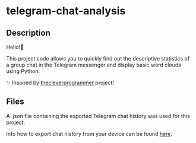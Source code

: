 # telegram-chat-analysis

## Description

Hello!👋

This project code allows you to quickly find out the descriptive statistics of a group chat in the Telegram messenger and display basic word clouds using Python. 

✨ Inspired by [thecleverprogrammer](https://thecleverprogrammer.com/2020/08/06/whatsapp-group-chat-analysis/) project!

## Files
A .json file containing the exported Telegram chat history was used for this project. 

Info how to export chat history from your device can be found [here](https://telegram.org/blog/export-and-more#:~:text=To%20use%20this%20feature%2C%20make,parts%20of%20their%20messaging%20history.).
